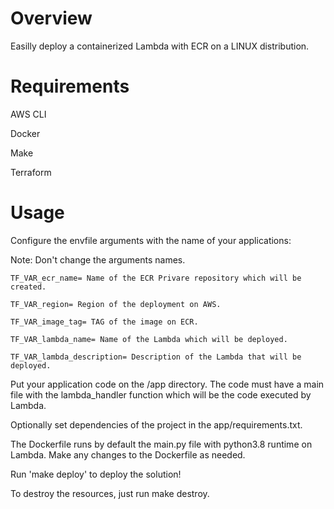 # Overview
Easilly deploy a containerized Lambda with ECR on a LINUX distribution.

# Requirements
AWS CLI

Docker

Make

Terraform

# Usage
Configure the envfile arguments with the name of your applications:

Note: Don't change the arguments names.

```
TF_VAR_ecr_name= Name of the ECR Privare repository which will be created.

TF_VAR_region= Region of the deployment on AWS.

TF_VAR_image_tag= TAG of the image on ECR.

TF_VAR_lambda_name= Name of the Lambda which will be deployed.

TF_VAR_lambda_description= Description of the Lambda that will be deployed.

```

Put your application code on the /app directory.
The code must have a main file with the lambda_handler function which will be the code executed by Lambda.

Optionally set dependencies of the project in the app/requirements.txt.

The Dockerfile runs by default the main.py file with python3.8 runtime on Lambda. Make any changes to the Dockerfile as needed.

Run 'make deploy' to deploy the solution!

To destroy the resources, just run make destroy.
